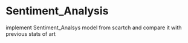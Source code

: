 # Sentiment_Analysis
implement Sentiment_Analsys model from scartch and compare it with previous stats of art
